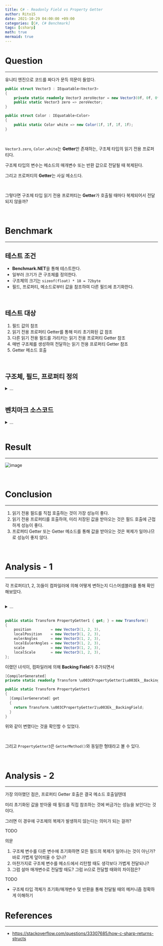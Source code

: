 ```yaml
---
title: C# - Readonly Field vs Property Getter
author: Rito15
date: 2021-10-29 04:00:00 +09:00
categories: [C#, C# Benchmark]
tags: [csharp]
math: true
mermaid: true
---
```


# Question
---

유니티 엔진으로 코드를 짜다가 문득 의문이 들었다.

```cs
public struct Vector3 : IEquatable<Vector3>
{
    private static readonly Vector3 zeroVector = new Vector3(0f, 0f, 0f);
    public static Vector3 zero => zeroVector;
}
```

```cs
public struct Color : IEquatable<Color>
{
    public static Color white => new Color(1f, 1f, 1f, 1f);
}
```

<br>

`Vector3.zero`, `Color.white`는 **Getter**만 존재하는, 구조체 타입의 읽기 전용 프로퍼티다.

구조체 타입의 변수는 메소드의 매개변수 또는 반환 값으로 전달될 때 복제된다.

그리고 프로퍼티의 **Getter**는 사실 메소드다.

<br>

그렇다면 구조체 타입 읽기 전용 프로퍼티는 **Getter**가 호출될 때마다 복제되어서 전달되지 않을까?

<br>


# Benchmark
---

## **테스트 조건**
- **Benchmark.NET**을 통해 테스트한다.
- 일부러 크기가 큰 구조체를 정의한다.
- 구조체의 크기는 `sizeof(float) * 18 = 72byte`
- 필드, 프로퍼티, 메소드로부터 값을 참조하여 다른 필드에 초기화한다.

<br>

## **테스트 대상**
1. 필드 값의 참조
2. 읽기 전용 프로퍼티 Getter를 통해 미리 초기화된 값 참조
3. 다른 읽기 전용 필드를 가리키는 읽기 전용 프로퍼티 Getter 참조
3. 매번 구조체를 생성하여 전달하는 읽기 전용 프로퍼티 Getter 참조
4. Getter 메소드 호출

<br>

## **구조체, 필드, 프로퍼티 정의**

<details>
<summary markdown="span">
...
</summary>

```cs
private struct Vector3
{
    public float x, y, z;
    public Vector3(float x, float y, float z)
    {
        this.x = x; this.y = y; this.z = z;
    }
}
private struct Transform
{
    public Vector3 position;
    public Vector3 localPosition;
    public Vector3 eulerAngles;
    public Vector3 localEulerAngles;
    public Vector3 scale;
    public Vector3 localScale;

    public static readonly Transform readonlyField = new Transform()
    {
        position         = new Vector3(1, 2, 3),
        localPosition    = new Vector3(1, 2, 3),
        eulerAngles      = new Vector3(1, 2, 3),
        localEulerAngles = new Vector3(1, 2, 3),
        scale            = new Vector3(1, 2, 3),
        localScale       = new Vector3(1, 2, 3),
    };

    public static Transform PropertyGetter1 { get; } = new Transform()
    {
        position         = new Vector3(1, 2, 3),
        localPosition    = new Vector3(1, 2, 3),
        eulerAngles      = new Vector3(1, 2, 3),
        localEulerAngles = new Vector3(1, 2, 3),
        scale            = new Vector3(1, 2, 3),
        localScale       = new Vector3(1, 2, 3),
    };

    public static Transform PropertyGetter2 => readonlyField;

    public static Transform PropertyGetter3 => new Transform()
    {
        position         = new Vector3(1, 2, 3),
        localPosition    = new Vector3(1, 2, 3),
        eulerAngles      = new Vector3(1, 2, 3),
        localEulerAngles = new Vector3(1, 2, 3),
        scale            = new Vector3(1, 2, 3),
        localScale       = new Vector3(1, 2, 3),
    };

    public static Transform GetterMethod() => new Transform()
    {
        position         = new Vector3(1, 2, 3),
        localPosition    = new Vector3(1, 2, 3),
        eulerAngles      = new Vector3(1, 2, 3),
        localEulerAngles = new Vector3(1, 2, 3),
        scale            = new Vector3(1, 2, 3),
        localScale       = new Vector3(1, 2, 3),
    };
}
```

</details>

<br>

## **벤치마크 소스코드**

<details>
<summary markdown="span">
...
</summary>

```cs
private static Transform dest; // 값 초기화 목적지 필드

[Benchmark(Baseline = true)]
public void Test_ReadonlyField()
{
    dest = Transform.readonlyField;
}

[Benchmark]
public void Test_PropertyGetter1()
{
    dest = Transform.PropertyGetter1;
}

[Benchmark]
public void Test_PropertyGetter2()
{
    dest = Transform.PropertyGetter2;
}

[Benchmark]
public void Test_PropertyGetter3()
{
    dest = Transform.PropertyGetter3;
}

[Benchmark]
public void Test_GetterMethod()
{
    dest = Transform.GetterMethod();
}
```

</details>

<br>


# Result
---

![image](https://user-images.githubusercontent.com/42164422/139322125-d2870923-084d-466d-b8a7-66fbc983fcad.png)

<br>


# Conclusion
---

1. 읽기 전용 필드를 직접 호출하는 것이 가장 성능이 좋다.
2. 읽기 전용 프로퍼티를 호출하여, 미리 저장된 값을 받아오는 것은 필드 호출에 근접하게 성능이 좋다.
3. 프로퍼티 Getter 또는 Getter 메소드를 통해 값을 받아오는 것은 복제가 일어나므로 성능이 좋지 않다.

<br>


# Analysis - 1
---

각 프로퍼티(1, 2, 3)들이 컴파일러에 의해 어떻게 변하는지 디스어셈블러를 통해 확인해보았다.

<br>

<details>
<summary markdown="span">
...
</summary>

```cs
private struct Transform
{
  public Vector3 position;
  public Vector3 localPosition;
  public Vector3 eulerAngles;
  public Vector3 localEulerAngles;
  public Vector3 scale;
  public Vector3 localScale;
  
  public static readonly Transform readonlyField;
  [CompilerGenerated]
  private static readonly Transform \u003CPropertyGetter1\u003Ek__BackingField;

  public static Transform PropertyGetter1
  {
    [CompilerGenerated] get
    {
      return Transform.\u003CPropertyGetter1\u003Ek__BackingField;
    }
  }

  public static Transform PropertyGetter2
  {
    get
    {
      return Transform.readonlyField;
    }
  }

  public static Transform PropertyGetter3
  {
    get
    {
      Transform transform = new Transform();
      transform.position         = new Vector3(1f, 2f, 3f);
      transform.localPosition    = new Vector3(1f, 2f, 3f);
      transform.eulerAngles      = new Vector3(1f, 2f, 3f);
      transform.localEulerAngles = new Vector3(1f, 2f, 3f);
      transform.scale            = new Vector3(1f, 2f, 3f);
      transform.localScale       = new Vector3(1f, 2f, 3f);
      return transform;
    }
  }

  public static Transform GetterMethod()
  {
    Transform transform = new Transform();
    transform.position         = new Vector3(1f, 2f, 3f);
    transform.localPosition    = new Vector3(1f, 2f, 3f);
    transform.eulerAngles      = new Vector3(1f, 2f, 3f);
    transform.localEulerAngles = new Vector3(1f, 2f, 3f);
    transform.scale            = new Vector3(1f, 2f, 3f);
    transform.localScale       = new Vector3(1f, 2f, 3f);
    return transform;
  }
  
  static Transform()
  {
    Transform transform1 = new Transform();
    transform1.position         = new Vector3(1f, 2f, 3f);
    transform1.localPosition    = new Vector3(1f, 2f, 3f);
    transform1.eulerAngles      = new Vector3(1f, 2f, 3f);
    transform1.localEulerAngles = new Vector3(1f, 2f, 3f);
    transform1.scale            = new Vector3(1f, 2f, 3f);
    transform1.localScale       = new Vector3(1f, 2f, 3f);
    
    Transform.readonlyField = transform1;
    
    Transform transform2 = new Transform();
    transform1.position         = new Vector3(1f, 2f, 3f);
    transform1.localPosition    = new Vector3(1f, 2f, 3f);
    transform1.eulerAngles      = new Vector3(1f, 2f, 3f);
    transform1.localEulerAngles = new Vector3(1f, 2f, 3f);
    transform1.scale            = new Vector3(1f, 2f, 3f);
    transform1.localScale       = new Vector3(1f, 2f, 3f);
    
    Transform.\u003CPropertyGetter1\u003Ek__BackingField = transform2;
  }
}
```

</details>

<br>

```cs
public static Transform PropertyGetter1 { get; } = new Transform()
{
    position         = new Vector3(1, 2, 3),
    localPosition    = new Vector3(1, 2, 3),
    eulerAngles      = new Vector3(1, 2, 3),
    localEulerAngles = new Vector3(1, 2, 3),
    scale            = new Vector3(1, 2, 3),
    localScale       = new Vector3(1, 2, 3),
};
```

이랬던 녀석이, 컴파일러에 의해 **Backing Field**가 추가되면서

```cs
[CompilerGenerated]
private static readonly Transform \u003CPropertyGetter1\u003Ek__BackingField;

public static Transform PropertyGetter1
{
  [CompilerGenerated] get
  {
    return Transform.\u003CPropertyGetter1\u003Ek__BackingField;
  }
}
```

위와 같이 변했다는 것을 확인할 수 있었다.

<br>

그리고 `PropertyGetter3`은 `GetterMethod()`와 동일한 형태라고 볼 수 있다.

<br>



# Analysis - 2
---

가장 의아했던 점은, 프로퍼티 Getter 호출은 결국 메소드 호출일텐데

미리 초기화된 값을 받아올 때 필드를 직접 참조하는 것에 버금가는 성능을 보인다는 것이다.

그러면 이 경우에 구조체의 복제가 발생하지 않는다는 의미가 되는 걸까?

TODO



의문
1. 구조체 변수를 다른 변수에 초기화하면 모든 필드의 복제가 일어나는 것이 아닌가? 바로 가볍게 덮어씌울 수 있나?
2. 마찬가지로 구조체 변수를 메소드에서 리턴할 때도 생각보다 가볍게 전달되나?
3. 그럼 설마 매개변수로 전달할 때도? 그럼 in으로 전달할 때와의 차이점은?


TODO
- 구조체 타입 객체가 초기화/매개변수 및 반환을 통해 전달될 때의 메커니즘 정확하게 이해하기


# References
---
- <https://stackoverflow.com/questions/33307685/how-c-sharp-returns-structs>